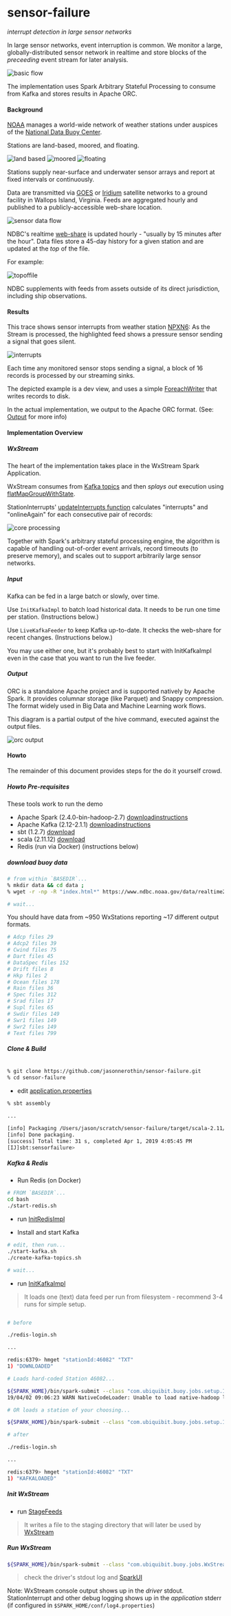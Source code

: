 # sensor-failure

*interrupt detection in large sensor networks*

In large sensor networks, event interruption is common. We monitor a large, globally-distributed sensor network in realtime and store blocks of the *preceeding* event stream for later analysis.     

![basic flow](img/buoy-flow.png) 

The implementation uses Spark Arbitrary Stateful Processing to consume from Kafka and stores results in Apache ORC.

#### Background

[NOAA](https://www.noaa.gov/) manages a world-wide network of weather stations under auspices of the [National Data Buoy Center](https://www.ndbc.noaa.gov/). 

Stations are land-based, moored, and floating.

![land based](img/sbio1.png)
![moored](img/image003.png)
![floating](img/12m1.png)

Stations supply near-surface and underwater sensor arrays and report at fixed intervals or continuously. 

Data are transmitted via [GOES](https://en.wikipedia.org/wiki/Geostationary_Operational_Environmental_Satellite) or [Iridium](https://en.wikipedia.org/wiki/Iridium_satellite_constellation) satellite networks to a ground facility in Wallops Island, Virginia. Feeds are aggregated hourly and published to a publicly-accessible web-share location.

![sensor data flow](img/NDBC-dataflow.png)

NDBC's realtime [web-share](https://www.ndbc.noaa.gov/data/realtime2/) is updated hourly - "usually by 15 minutes after the hour". Data files store a 45-day history for a given station and are updated at the *top* of the file. 

For example:

![topoffile](img/head.png)

NDBC supplements with feeds from assets outside of its direct jurisdiction, including ship observations.

#### Results

This trace shows sensor interrupts from weather station [NPXN6](https://www.ndbc.noaa.gov/station_page.php?station=npxn6): As the Stream is processed, the highlighted feed shows a pressure sensor sending a signal that goes silent.

![interrupts](img/two-interrupts.png)

Each time any monitored sensor stops sending a signal, a block of 16 records is processed by our streaming sinks.

The depicted example is a dev view, and uses a simple [ForeachWriter](src/main/scala/com/ubiquibit/buoy/jobs/InterruptWriter.scala) that writes records to disk.

In the actual implementation, we output to the Apache ORC format. (See: [Output](#output) for more info)

#### Implementation Overview

##### WxStream

The heart of the implementation takes place in the WxStream Spark Application. 

WxStream consumes from [Kafka topics](src/main/scala/com/ubiquibit/buoy/jobs/WxStream.scala#L71) and then *splays out* execution using [flatMapGroupWithState](src/main/scala/com/ubiquibit/buoy/jobs/WxStream.scala#L83).

StationInterrupts' [updateInterrupts function](src/main/scala/com/ubiquibit/buoy/jobs/StationInterrupts.scala#L44) calculates "interrupts" and "onlineAgain" for each consecutive pair of records:

![core processing](img/processed.png)

Together with Spark's arbitrary stateful processing engine, the algorithm is capable of handling out-of-order event arrivals, record timeouts (to preserve memory), and scales out to support arbitrarily large sensor networks.

##### Input

Kafka can be fed in a large batch or slowly, over time. 

Use `InitKafkaImpl` to batch load historical data. It needs to be run one time per station. (Instructions below.) 

Use `LiveKafkaFeeder` to keep Kafka up-to-date. It checks the web-share for recent changes. (Instructions below.)

You may use either one, but it's probably best to start with InitKafkaImpl even in the case that you want to run the live feeder.

##### Output

ORC is a standalone Apache project and is supported natively by Apache Spark. It provides columnar storage (like Parquet) and Snappy compression. The format widely used in Big Data and Machine Learning work flows. 

This diagram is a partial output of the hive command, executed against the output files.

![orc output](img/OrcOutput.png)

#### Howto

The remainder of this document provides steps for the do it yourself crowd.  

##### Howto Pre-requisites

These tools work to run the demo

- Apache Spark (2.4.0-bin-hadoop-2.7) [download](https://spark.apache.org/downloads.html)[instructions](https://spark.apache.org/docs/latest/)
- Apache Kafka (2.12-2.1.1) [download](https://kafka.apache.org/downloads)[instructions](https://kafka.apache.org/quickstart)
- sbt (1.2.7) [download](https://www.scala-sbt.org/download.html)
- scala (2.11.12) [download](https://www.scala-lang.org/download/)
- Redis (run via Docker) (instructions below)

#####  download buoy data 

```bash 
# from within `BASEDIR`...
% mkdir data && cd data ;
% wget -r -np -R "index.html*" https://www.ndbc.noaa.gov/data/realtime2/ ; 

# wait...

```

You should have data from ~950 WxStations reporting ~17 different output formats. 

```bash
# Adcp files 29
# Adcp2 files 39
# Cwind files 75
# Dart files 45
# DataSpec files 152
# Drift files 8
# Hkp files 2
# Ocean files 178
# Rain files 36
# Spec files 312
# Srad files 17
# Supl files 65
# Swdir files 149
# Swr1 files 149
# Swr2 files 149
# Text files 799
```

##### Clone & Build

```bash

% git clone https://github.com/jasonnerothin/sensor-failure.git
% cd sensor-failure 
```
- edit [application.properties](src/main/resources/application.properties)
```bash
% sbt assembly

...

[info] Packaging /Users/jason/scratch/sensor-failure/target/scala-2.11/sensorfailure-assembly-1.0.jar ...
[info] Done packaging.
[success] Total time: 31 s, completed Apr 1, 2019 4:05:45 PM
[IJ]sbt:sensorfailure> 

```

##### Kafka & Redis

- Run Redis (on Docker)
````bash
# FROM `BASEDIR`...
cd bash
./start-redis.sh
````
- run [InitRedisImpl](src/main/scala/com/ubiquibit/buoy/jobs/setup/InitKafka.scala) 

- Install and start Kafka 

```bash 
# edit, then run...
./start-kafka.sh
./create-kafka-topics.sh

# wait...
```

- run [InitKafkaImpl](src/main/scala/com/ubiquibit/buoy/jobs/setup/InitKafka.scala) 

> It loads one (text) data feed per run from filesystem - recommend 3-4 runs for simple setup.

```bash

# before

./redis-login.sh

...

redis:6379> hmget "stationId:46082" "TXT"
1) "DOWNLOADED"

# Loads hard-coded Station 46082...

${SPARK_HOME}/bin/spark-submit --class "com.ubiquibit.buoy.jobs.setup.InitKafkaImpl" --master "spark://${SPARK_HOST}:7077" --deploy-mode cluster --executor-cores 2 --packages "org.apache.spark:spark-sql-kafka-0-10_2.11:2.4.0" "/Users/jason/scratch/sensor-failure/target/scala-2.11/sensorfailure-assembly-1.0.jar"
19/04/02 09:06:23 WARN NativeCodeLoader: Unable to load native-hadoop library for your platform... using builtin-java classes where applicable

# OR loads a station of your choosing...

${SPARK_HOME}/bin/spark-submit --class "com.ubiquibit.buoy.jobs.setup.InitKafkaImpl" --master "spark://${SPARK_HOST}:7077" --deploy-mode cluster --executor-cores 2 --packages "org.apache.spark:spark-sql-kafka-0-10_2.11:2.4.0" "/Users/jason/scratch/sensor-failure/Target/scala-2.11/sensorfailure-assembly-1.0.jar" "BZST2"

# after

./redis-login.sh

...

redis:6379> hmget "stationId:46082" "TXT"
1) "KAFKALOADED"
```

##### Init WxStream

- run [StageFeeds](src/main/scala/com/ubiquibit/buoy/jobs/util/StageFeeds.scala)

> It writes a file to the staging directory that will later be used by [WxStream](src/main/scala/com/ubiquibit/buoy/jobs/WxStream.scala)

##### Run WxStream

```bash
${SPARK_HOME}/bin/spark-submit --class "com.ubiquibit.buoy.jobs.WxStream" --master "spark://${SPARK_HOST}:7077" --deploy-mode cluster --executor-cores 4 --packages "org.apache.spark:spark-sql-kafka-0-10_2.11:2.4.0" "/Users/jason/scratch/sensor-failure/target/scala-2.11/sensorfailure-assembly-1.0.jar"
``` 

> check the driver's stdout log and [SparkUI](http://localhost:8080)

Note: WxStream console output shows up in the *driver* stdout. StationInterrupt and other debug logging shows up in the *application* stderr (if configured in `$SPARK_HOME/conf/log4.properties`)
